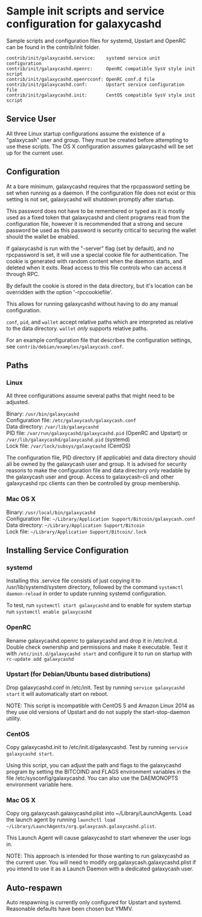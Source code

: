 Sample init scripts and service configuration for galaxycashd
==========================================================

Sample scripts and configuration files for systemd, Upstart and OpenRC
can be found in the contrib/init folder.

    contrib/init/galaxycashd.service:    systemd service unit configuration
    contrib/init/galaxycashd.openrc:     OpenRC compatible SysV style init script
    contrib/init/galaxycashd.openrcconf: OpenRC conf.d file
    contrib/init/galaxycashd.conf:       Upstart service configuration file
    contrib/init/galaxycashd.init:       CentOS compatible SysV style init script

Service User
---------------------------------

All three Linux startup configurations assume the existence of a "galaxycash" user
and group.  They must be created before attempting to use these scripts.
The OS X configuration assumes galaxycashd will be set up for the current user.

Configuration
---------------------------------

At a bare minimum, galaxycashd requires that the rpcpassword setting be set
when running as a daemon.  If the configuration file does not exist or this
setting is not set, galaxycashd will shutdown promptly after startup.

This password does not have to be remembered or typed as it is mostly used
as a fixed token that galaxycashd and client programs read from the configuration
file, however it is recommended that a strong and secure password be used
as this password is security critical to securing the wallet should the
wallet be enabled.

If galaxycashd is run with the "-server" flag (set by default), and no rpcpassword is set,
it will use a special cookie file for authentication. The cookie is generated with random
content when the daemon starts, and deleted when it exits. Read access to this file
controls who can access it through RPC.

By default the cookie is stored in the data directory, but it's location can be overridden
with the option '-rpccookiefile'.

This allows for running galaxycashd without having to do any manual configuration.

`conf`, `pid`, and `wallet` accept relative paths which are interpreted as
relative to the data directory. `wallet` *only* supports relative paths.

For an example configuration file that describes the configuration settings,
see `contrib/debian/examples/galaxycash.conf`.

Paths
---------------------------------

### Linux

All three configurations assume several paths that might need to be adjusted.

Binary:              `/usr/bin/galaxycashd`  
Configuration file:  `/etc/galaxycash/galaxycash.conf`  
Data directory:      `/var/lib/galaxycashd`  
PID file:            `/var/run/galaxycashd/galaxycashd.pid` (OpenRC and Upstart) or `/var/lib/galaxycashd/galaxycashd.pid` (systemd)  
Lock file:           `/var/lock/subsys/galaxycashd` (CentOS)  

The configuration file, PID directory (if applicable) and data directory
should all be owned by the galaxycash user and group.  It is advised for security
reasons to make the configuration file and data directory only readable by the
galaxycash user and group.  Access to galaxycash-cli and other galaxycashd rpc clients
can then be controlled by group membership.

### Mac OS X

Binary:              `/usr/local/bin/galaxycashd`  
Configuration file:  `~/Library/Application Support/Bitcoin/galaxycash.conf`  
Data directory:      `~/Library/Application Support/Bitcoin`  
Lock file:           `~/Library/Application Support/Bitcoin/.lock`  

Installing Service Configuration
-----------------------------------

### systemd

Installing this .service file consists of just copying it to
/usr/lib/systemd/system directory, followed by the command
`systemctl daemon-reload` in order to update running systemd configuration.

To test, run `systemctl start galaxycashd` and to enable for system startup run
`systemctl enable galaxycashd`

### OpenRC

Rename galaxycashd.openrc to galaxycashd and drop it in /etc/init.d.  Double
check ownership and permissions and make it executable.  Test it with
`/etc/init.d/galaxycashd start` and configure it to run on startup with
`rc-update add galaxycashd`

### Upstart (for Debian/Ubuntu based distributions)

Drop galaxycashd.conf in /etc/init.  Test by running `service galaxycashd start`
it will automatically start on reboot.

NOTE: This script is incompatible with CentOS 5 and Amazon Linux 2014 as they
use old versions of Upstart and do not supply the start-stop-daemon utility.

### CentOS

Copy galaxycashd.init to /etc/init.d/galaxycashd. Test by running `service galaxycashd start`.

Using this script, you can adjust the path and flags to the galaxycashd program by
setting the BITCOIND and FLAGS environment variables in the file
/etc/sysconfig/galaxycashd. You can also use the DAEMONOPTS environment variable here.

### Mac OS X

Copy org.galaxycash.galaxycashd.plist into ~/Library/LaunchAgents. Load the launch agent by
running `launchctl load ~/Library/LaunchAgents/org.galaxycash.galaxycashd.plist`.

This Launch Agent will cause galaxycashd to start whenever the user logs in.

NOTE: This approach is intended for those wanting to run galaxycashd as the current user.
You will need to modify org.galaxycash.galaxycashd.plist if you intend to use it as a
Launch Daemon with a dedicated galaxycash user.

Auto-respawn
-----------------------------------

Auto respawning is currently only configured for Upstart and systemd.
Reasonable defaults have been chosen but YMMV.
